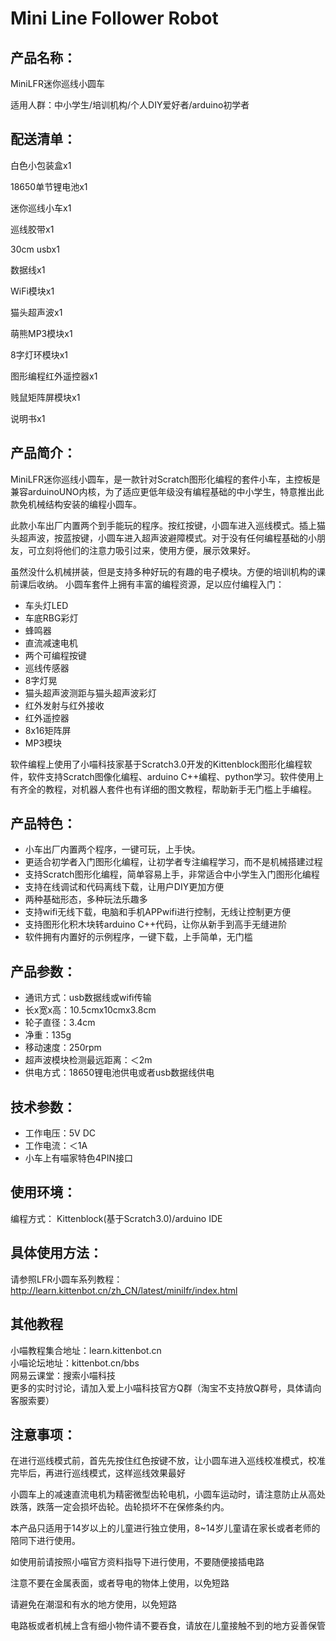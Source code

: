 # Mini Line Follower Robot   
## 产品名称：   
MiniLFR迷你巡线小圆车   



适用人群：中小学生/培训机构/个人DIY爱好者/arduino初学者   

## 配送清单：   
白色小包装盒x1   

18650单节锂电池x1   

迷你巡线小车x1   

巡线胶带x1   

30cm usbx1   

数据线x1   

WiFi模块x1   

猫头超声波x1   

萌熊MP3模块x1   

8字灯环模块x1   

图形编程红外遥控器x1   

贱鼠矩阵屏模块x1   

说明书x1   


## 产品简介：   
MiniLFR迷你巡线小圆车，是一款针对Scratch图形化编程的套件小车，主控板是兼容arduinoUNO内核，为了适应更低年级没有编程基础的中小学生，特意推出此款免机械结构安装的编程小圆车。   

此款小车出厂内置两个到手能玩的程序。按红按键，小圆车进入巡线模式。插上猫头超声波，按蓝按键，小圆车进入超声波避障模式。对于没有任何编程基础的小朋友，可立刻将他们的注意力吸引过来，使用方便，展示效果好。   

虽然没什么机械拼装，但是支持多种好玩的有趣的电子模块。方便的培训机构的课前课后收纳。
小圆车套件上拥有丰富的编程资源，足以应付编程入门：   

- 车头灯LED   
- 车底RBG彩灯   
- 蜂鸣器   
- 直流减速电机   
- 两个可编程按键   
- 巡线传感器   
- 8字灯晃   
- 猫头超声波测距与猫头超声波彩灯   
- 红外发射与红外接收   
- 红外遥控器   
- 8x16矩阵屏   
- MP3模块   

软件编程上使用了小喵科技家基于Scratch3.0开发的Kittenblock图形化编程软件，软件支持Scratch图像化编程、arduino C++编程、python学习。软件使用上有齐全的教程，对机器人套件也有详细的图文教程，帮助新手无门槛上手编程。   

## 产品特色：   

- 小车出厂内置两个程序，一键可玩，上手快。
- 更适合初学者入门图形化编程，让初学者专注编程学习，而不是机械搭建过程   
- 支持Scratch图形化编程，简单容易上手，非常适合中小学生入门图形化编程   
- 支持在线调试和代码离线下载，让用户DIY更加方便   
- 两种基础形态，多种玩法乐趣多   
- 支持wifi无线下载，电脑和手机APPwifi进行控制，无线让控制更方便   
- 支持图形化积木块转arduino C++代码，让你从新手到高手无缝进阶   
- 软件拥有内置好的示例程序，一键下载，上手简单，无门槛   


## 产品参数：   
- 通讯方式：usb数据线或wifi传输   
- 长x宽x高：10.5cmx10cmx3.8cm   
- 轮子直径：3.4cm   
- 净重：135g   
- 移动速度：250rpm
- 超声波模块检测最远距离：＜2m
- 供电方式：18650锂电池供电或者usb数据线供电

## 技术参数：   
- 工作电压：5V DC   
- 工作电流：＜1A   
- 小车上有喵家特色4PIN接口   


## 使用环境：
编程方式：
Kittenblock(基于Scratch3.0)/arduino IDE   


## 具体使用方法：
请参照LFR小圆车系列教程：   
http://learn.kittenbot.cn/zh_CN/latest/minilfr/index.html   



## 其他教程   
小喵教程集合地址：learn.kittenbot.cn   
小喵论坛地址：kittenbot.cn/bbs   
网易云课堂：搜索小喵科技   
更多的实时讨论，请加入爱上小喵科技官方Q群（淘宝不支持放Q群号，具体请向客服索要）   

## 注意事项：   
在进行巡线模式前，首先先按住红色按键不放，让小圆车进入巡线校准模式，校准完毕后，再进行巡线模式，这样巡线效果最好   

小圆车上的减速直流电机为精密微型齿轮电机，小圆车运动时，请注意防止从高处跌落，跌落一定会损坏齿轮。齿轮损坏不在保修条约内。   

本产品只适用于14岁以上的儿童进行独立使用，8~14岁儿童请在家长或者老师的陪同下进行使用。   

如使用前请按照小喵官方资料指导下进行使用，不要随便接插电路   

注意不要在金属表面，或者导电的物体上使用，以免短路   

请避免在潮湿和有水的地方使用，以免短路   

电路板或者机械上含有细小物件请不要吞食，请放在儿童接触不到的地方妥善保管   